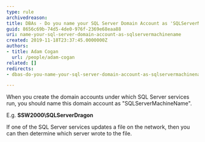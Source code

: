```yaml
---
type: rule
archivedreason: 
title: ​DBAs - Do you name your SQL Server Domain Account as 'SQLServerMachineName' so it is easily identified when performing network operations?
guid: 8656c69b-74d5-4de0-976f-2369e68eaa88
uri: name-your-sql-server-domain-account-as-sqlservermachinename
created: 2019-11-18T23:37:45.0000000Z
authors:
- title: Adam Cogan
  url: /people/adam-cogan
related: []
redirects:
- dbas-do-you-name-your-sql-server-domain-account-as-sqlservermachinename-so-it-is-easily-identified-when-performing-network-operations

---
```


When you create the domain accounts under which SQL Server services run, you should name this domain account as "SQLServerMachineName".

E.g.  **SSW2000\SQLServerDragon**

If one of the SQL Server services updates a file on the network, then you can then determine which server wrote to the file.

<!--endintro-->
